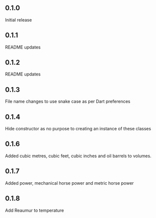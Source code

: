 ## 0.1.0

Initial release

## 0.1.1

README updates

## 0.1.2

README updates

## 0.1.3

File name changes to use snake case as per Dart preferences

## 0.1.4

Hide constructor as no purpose to creating an instance of these classes

## 0.1.6

Added cubic metres, cubic feet, cubic inches and oil barrels to volumes.

## 0.1.7

Added power, mechanical horse power and metric horse power

## 0.1.8

Add Reaumur to temperature